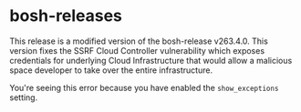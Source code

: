 # bosh-releases

This release is a modified version of the bosh-release v263.4.0.
This version fixes the SSRF Cloud Controller vulnerability which exposes credentials for underlying Cloud Infrastructure that would allow a malicious space developer to take over the entire infrastructure.

<p id="explanation">You're seeing this error because you have
enabled the <code>show_exceptions</code> setting.</p>

